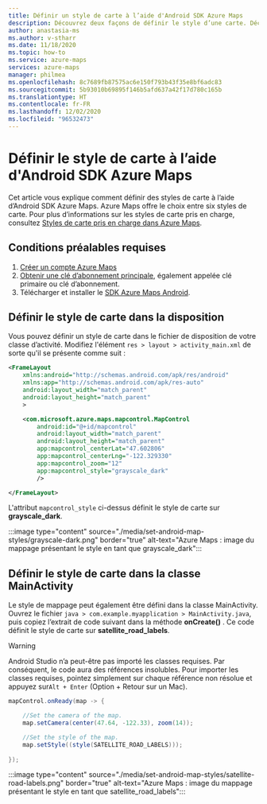 ```yaml
---
title: Définir un style de carte à l’aide d'Android SDK Azure Maps
description: Découvrez deux façons de définir le style d’une carte. Découvrez comment utiliser le SDK Microsoft Azure Maps Android dans le fichier layout ou la classe d’activité pour ajuster le style.
author: anastasia-ms
ms.author: v-stharr
ms.date: 11/18/2020
ms.topic: how-to
ms.service: azure-maps
services: azure-maps
manager: philmea
ms.openlocfilehash: 8c7689fb87575ac6e150f793b43f35e8bf6adc83
ms.sourcegitcommit: 5b93010b69895f146b5afd637a42f17d780c165b
ms.translationtype: HT
ms.contentlocale: fr-FR
ms.lasthandoff: 12/02/2020
ms.locfileid: "96532473"
---
```

# <a name="set-map-style-using-azure-maps-android-sdk"></a>Définir le style de carte à l’aide d'Android SDK Azure Maps

Cet article vous explique comment définir des styles de carte à l’aide d’Android SDK Azure Maps. Azure Maps offre le choix entre six styles de carte. Pour plus d’informations sur les styles de carte pris en charge, consultez [Styles de carte pris en charge dans Azure Maps](./supported-map-styles.md).

## <a name="prerequisites"></a>Conditions préalables requises

1. [Créer un compte Azure Maps](quick-demo-map-app.md#create-an-azure-maps-account)
2. [Obtenir une clé d’abonnement principale](quick-demo-map-app.md#get-the-primary-key-for-your-account), également appelée clé primaire ou clé d’abonnement.
3. Télécharger et installer le [SDK Azure Maps Android](./how-to-use-android-map-control-library.md).


## <a name="set-map-style-in-the-layout"></a>Définir le style de carte dans la disposition

Vous pouvez définir un style de carte dans le fichier de disposition de votre classe d’activité. Modifiez l'élément `res > layout > activity_main.xml` de sorte qu'il se présente comme suit :

```XML
<FrameLayout
    xmlns:android="http://schemas.android.com/apk/res/android"
    xmlns:app="http://schemas.android.com/apk/res-auto"
    android:layout_width="match_parent"
    android:layout_height="match_parent"
    >

    <com.microsoft.azure.maps.mapcontrol.MapControl
        android:id="@+id/mapcontrol"
        android:layout_width="match_parent"
        android:layout_height="match_parent"
        app:mapcontrol_centerLat="47.602806"
        app:mapcontrol_centerLng="-122.329330"
        app:mapcontrol_zoom="12"
        app:mapcontrol_style="grayscale_dark"
        />

</FrameLayout>
```

L'attribut `mapcontrol_style` ci-dessus définit le style de carte sur **grayscale_dark**.

:::image type="content" source="./media/set-android-map-styles/grayscale-dark.png" border="true" alt-text="Azure Maps : image du mappage présentant le style en tant que grayscale_dark":::

## <a name="set-map-style-in-the-mainactivity-class"></a>Définir le style de carte dans la classe MainActivity

Le style de mappage peut également être défini dans la classe MainActivity. Ouvrez le fichier `java > com.example.myapplication > MainActivity.java`, puis copiez l’extrait de code suivant dans la méthode **onCreate()** . Ce code définit le style de carte sur **satellite_road_labels**.

>[!WARNING]
>Android Studio n’a peut-être pas importé les classes requises.  Par conséquent, le code aura des références insolubles. Pour importer les classes requises, pointez simplement sur chaque référence non résolue et appuyez sur`Alt + Enter` (Option + Retour sur un Mac).

```Java
mapControl.onReady(map -> {

    //Set the camera of the map.
    map.setCamera(center(47.64, -122.33), zoom(14));

    //Set the style of the map.
    map.setStyle((style(SATELLITE_ROAD_LABELS)));
       
});
```

:::image type="content" source="./media/set-android-map-styles/satellite-road-labels.png" border="true" alt-text="Azure Maps : image du mappage présentant le style en tant que satellite_road_labels":::